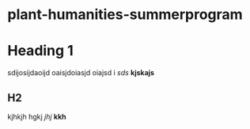 # plant-humanities-summerprogram

# Heading 1
sdijosijdaoijd oaisjdoiasjd oiajsd i *sds* **kjskajs**

## H2
kjhkjh hgkj *jhj* **kkh**
